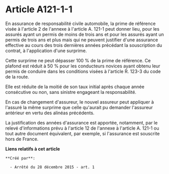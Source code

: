 # Article A121-1-1

En assurance de responsabilité civile automobile, la prime de référence visée à l'article 2 de l'annexe à l'article A. 121-1
peut donner lieu, pour les assurés ayant un permis de moins de trois ans et pour les assurés ayant un permis de trois ans et
plus mais qui ne peuvent justifier d'une assurance effective au cours des trois dernières années précédant la souscription du
contrat, à l'application d'une surprime.

Cette surprime ne peut dépasser 100 % de la prime de référence. Ce plafond est réduit à 50 % pour les conducteurs novices
ayant obtenu leur permis de conduire dans les conditions visées à l'article R. 123-3 du code de la route.

Elle est réduite de la moitié de son taux initial après chaque année consécutive ou non, sans sinistre engageant la
responsabilité.

En cas de changement d'assureur, le nouvel assureur peut appliquer à l'assuré la même surprime que celle qu'aurait pu
demander l'assureur antérieur en vertu des alinéas précédents.

La justification des années d'assurance est apportée, notamment, par le relevé d'informations prévu à l'article 12 de
l'annexe à l'article A. 121-1 ou tout autre document équivalent, par exemple, si l'assurance est souscrite hors de France.

**Liens relatifs à cet article**

	**Créé par**:

	  - Arrêté du 28 décembre 2015 - art. 1
